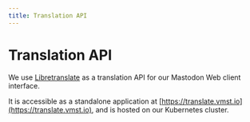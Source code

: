 ```yaml
---
title: Translation API
---
```


# Translation API

We use [Libretranslate](https://www.deepl.com/translator) as a translation API for our Mastodon Web client interface.

It is accessible as a standalone application at [https://translate.vmst.io](https://translate.vmst.io), and is hosted on our Kubernetes cluster.